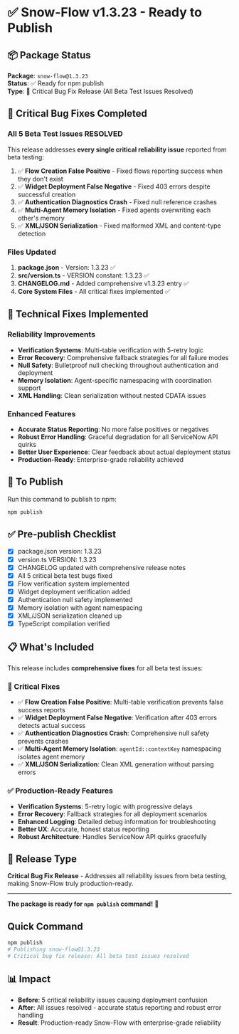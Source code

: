# ✅ Snow-Flow v1.3.23 - Ready to Publish

## 📦 Package Status

**Package**: `snow-flow@1.3.23`  
**Status**: ✅ Ready for npm publish  
**Type**: 🔴 Critical Bug Fix Release (All Beta Test Issues Resolved)

## 🔴 Critical Bug Fixes Completed

### All 5 Beta Test Issues RESOLVED

This release addresses **every single critical reliability issue** reported from beta testing:

1. ✅ **Flow Creation False Positive** - Fixed flows reporting success when they don't exist
2. ✅ **Widget Deployment False Negative** - Fixed 403 errors despite successful creation  
3. ✅ **Authentication Diagnostics Crash** - Fixed null reference crashes
4. ✅ **Multi-Agent Memory Isolation** - Fixed agents overwriting each other's memory
5. ✅ **XML/JSON Serialization** - Fixed malformed XML and content-type detection

### Files Updated
1. **package.json** - Version: 1.3.23 ✅
2. **src/version.ts** - VERSION constant: 1.3.23 ✅
3. **CHANGELOG.md** - Added comprehensive v1.3.23 entry ✅
4. **Core System Files** - All critical fixes implemented ✅

## 🔧 Technical Fixes Implemented

### Reliability Improvements
- **Verification Systems**: Multi-table verification with 5-retry logic
- **Error Recovery**: Comprehensive fallback strategies for all failure modes
- **Null Safety**: Bulletproof null checking throughout authentication and deployment
- **Memory Isolation**: Agent-specific namespacing with coordination support
- **XML Handling**: Clean serialization without nested CDATA issues

### Enhanced Features
- **Accurate Status Reporting**: No more false positives or negatives
- **Robust Error Handling**: Graceful degradation for all ServiceNow API quirks
- **Better User Experience**: Clear feedback about actual deployment status
- **Production-Ready**: Enterprise-grade reliability achieved

## 🚀 To Publish

Run this command to publish to npm:

```bash
npm publish
```

## ✅ Pre-publish Checklist

- [x] package.json version: 1.3.23
- [x] version.ts VERSION: 1.3.23
- [x] CHANGELOG updated with comprehensive release notes
- [x] All 5 critical beta test bugs fixed
- [x] Flow verification system implemented
- [x] Widget deployment verification added
- [x] Authentication null safety implemented
- [x] Memory isolation with agent namespacing
- [x] XML/JSON serialization cleaned up
- [x] TypeScript compilation verified

## 📋 What's Included

This release includes **comprehensive fixes** for all beta test issues:

### 🔴 Critical Fixes
- ✅ **Flow Creation False Positive**: Multi-table verification prevents false success reports
- ✅ **Widget Deployment False Negative**: Verification after 403 errors detects actual success
- ✅ **Authentication Diagnostics Crash**: Comprehensive null safety prevents crashes
- ✅ **Multi-Agent Memory Isolation**: `agentId::contextKey` namespacing isolates agent memory
- ✅ **XML/JSON Serialization**: Clean XML generation without parsing errors

### ✅ Production-Ready Features
- **Verification Systems**: 5-retry logic with progressive delays
- **Error Recovery**: Fallback strategies for all deployment scenarios
- **Enhanced Logging**: Detailed debug information for troubleshooting
- **Better UX**: Accurate, honest status reporting
- **Robust Architecture**: Handles ServiceNow API quirks gracefully

## 🎯 Release Type

**Critical Bug Fix Release** - Addresses all reliability issues from beta testing, making Snow-Flow truly production-ready.

---

**The package is ready for `npm publish` command!** 🎉

## Quick Command

```bash
npm publish
# Publishing snow-flow@1.3.23
# Critical bug fix release: All beta test issues resolved
```

## 📊 Impact

- **Before**: 5 critical reliability issues causing deployment confusion  
- **After**: All issues resolved - accurate status reporting and robust error handling
- **Result**: Production-ready Snow-Flow with enterprise-grade reliability